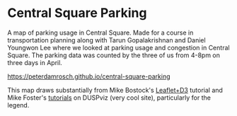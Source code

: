 # Central Square Parking
A map of parking usage in Central Square. Made for a course in transportation planning along with Tarun Gopalakrishnan and Daniel Youngwon Lee where we looked at parking usage and congestion in Central Square. The parking data was counted by the three of us from 4-8pm on three days in April.

<a href="peterdamrosch.github.io/central-square-parking">https://peterdamrosch.github.io/central-square-parking</a>

This map draws substantially from Mike Bostock's <a href="https://bost.ocks.org/mike/leaflet">Leaflet+D3</a> tutorial and Mike Foster's <a href="duspviz.mit.edu/tutorials">tutorials</a> on DUSPviz (very cool site), particularly for the legend.